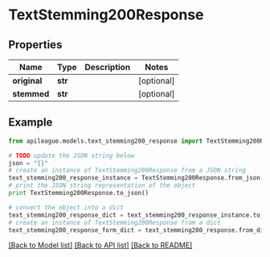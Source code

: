 # TextStemming200Response


## Properties

Name | Type | Description | Notes
------------ | ------------- | ------------- | -------------
**original** | **str** |  | [optional] 
**stemmed** | **str** |  | [optional] 

## Example

```python
from apileague.models.text_stemming200_response import TextStemming200Response

# TODO update the JSON string below
json = "{}"
# create an instance of TextStemming200Response from a JSON string
text_stemming200_response_instance = TextStemming200Response.from_json(json)
# print the JSON string representation of the object
print TextStemming200Response.to_json()

# convert the object into a dict
text_stemming200_response_dict = text_stemming200_response_instance.to_dict()
# create an instance of TextStemming200Response from a dict
text_stemming200_response_form_dict = text_stemming200_response.from_dict(text_stemming200_response_dict)
```
[[Back to Model list]](../README.md#documentation-for-models) [[Back to API list]](../README.md#documentation-for-api-endpoints) [[Back to README]](../README.md)


